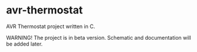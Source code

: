 # avr-thermostat

AVR Thermostat project written in C.

WARNING! The project is in beta version.
Schematic and documentation will be added later.
